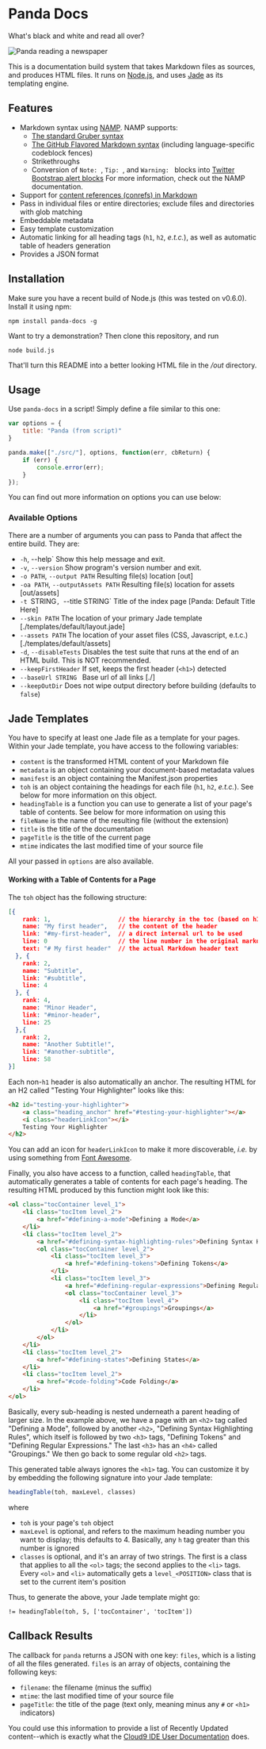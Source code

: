 # Panda Docs

What's black and white and read all over?

![Panda reading a newspaper](http://www.galaxyclock.com/panda_reading.jpg)

This is a documentation build system that takes Markdown files as sources, and produces HTML files. It runs on [Node.js](http://nodejs.org/), and uses [Jade](http://jade-lang.com/) as its templating engine.

## Features

 - Markdown syntax using [NAMP](https://github.com/gjtorikian/namp). NAMP supports:
 	* [The standard Gruber syntax](http://daringfireball.net/projects/markdown/)
	* [The GitHub Flavored Markdown syntax](http://github.github.com/github-flavored-markdown/) (including language-specific codeblock fences)
	* Strikethroughs
	* Conversion of `Note: `, `Tip: `, and `Warning: ` blocks into [Twitter Bootstrap alert blocks](http://twitter.github.com/bootstrap/components.html#alerts)
	For more information, check out the NAMP documentation.
 - Support for [content references (conrefs) in Markdown](https://github.com/gjtorikian/markdown_conrefs)
 - Pass in individual files or entire directories; exclude files and directories with glob matching
 - Embeddable metadata
 - Easy template customization
 - Automatic linking for all heading tags (`h1`, `h2`, _e.t.c._), as well as automatic table of headers generation
 - Provides a JSON format

## Installation

Make sure you have a recent build of Node.js (this was tested on v0.6.0). Install it using npm:

    npm install panda-docs -g

Want to try a demonstration? Then clone this repository, and run

	node build.js

That'll turn this README into a better looking HTML file in the _/out_ directory.

## Usage

Use `panda-docs` in a script! Simply define a file similar to this one:

```javascript
var options = {
    title: "Panda (from script)"
}

panda.make(["./src/"], options, function(err, cbReturn) {
    if (err) {
        console.error(err);
    }
});
```

You can find out more information on options you can use below:

### Available Options

There are a number of arguments you can pass to Panda that affect the entire build. They are:

*  `-h`, --help`                      Show this help message and exit.
*  `-v`, `--version`                  Show program's version number and exit.
*  `-o PATH`, `--output PATH`         Resulting file(s) location [out]
*  `-oa PATH`, `--outputAssets PATH`  Resulting file(s) location for assets [out/assets]
*  `-t `STRING`, `--title STRING`     Title of the index page [Panda: Default Title Here]
*  `--skin PATH`                  The location of your primary Jade template [./templates/default/layout.jade]
*  `--assets PATH`                    The location of your asset files (CSS, Javascript, e.t.c.) [./templates/default/assets]
*  `-d`, `--disableTests`             Disables the test suite that runs at the end of an HTML build. This is NOT recommended.
*  `--keepFirstHeader`                If set, keeps the first header (`<h1>`) detected
*  `--baseUrl STRING `                Base url of all links [./]
*  `--keepOutDir`                     Does not wipe output directory before building (defaults to `false`)


## Jade Templates

You have to specify at least one Jade file as a template for your pages. Within your Jade template, you have access to the following variables:

* `content` is the transformed HTML content of your Markdown file
* `metadata` is an object containing your document-based metadata values
* `manifest` is an object containing the Manifest.json properties
* `toh` is an object containing the headings for each file (`h1`, `h2`, _e.t.c._). See below for more information on this object.
* `headingTable` is a function you can use to generate a list of your page's table of contents. See below for more information on using this
* `fileName` is the name of the resulting file (without the extension)
* `title` is the title of the documentation
* `pageTitle` is the title of the current page
* `mtime` indicates the last modified time of your source file

All your passed in `options` are also available.

#### Working with a Table of Contents for a Page

The `toh` object has the following structure:

```json
[{
    rank: 1,                   // the hierarchy in the toc (based on h1, h2, ..., h6)
    name: "My first header",   // the content of the header
    link: "#my-first-header",  // a direct internal url to be used
    line: 0                    // the line number in the original markdown file
    text: "# My first header"  // the actual Markdown header text
  }, {
    rank: 2,
    name: "Subtitle",
    link: "#subtitle",
    line: 4
  }, {
    rank: 4,
    name: "Minor Header",
    link: "#minor-header",
    line: 25
  },{
    rank: 2,
    name: "Another Subtitle!",
    link: "#another-subtitle",
    line: 58
}]
```

Each non-`h1` header is also automatically an anchor. The resulting HTML for an H2 called "Testing Your Highlighter" looks like this:

```html
<h2 id="testing-your-highlighter">
    <a class="heading_anchor" href="#testing-your-highlighter"></a>
    <i class="headerLinkIcon"></i>
    Testing Your Highlighter
</h2>
```

You can add an icon for `headerLinkIcon` to make it more discoverable, _i.e._ by using something from [Font Awesome](http://fortawesome.github.com/Font-Awesome/).

Finally, you also have access to a function, called `headingTable`, that automatically generates a table of contents for each page's heading. The resulting HTML produced by this function might look like this:

```html
<ol class="tocContainer level_1">
    <li class="tocItem level_2">
        <a href="#defining-a-mode">Defining a Mode</a>
    </li>
    <li class="tocItem level_2">
        <a href="#defining-syntax-highlighting-rules">Defining Syntax Highlighting Rules</a>
        <ol class="tocContainer level_2">
            <li class="tocItem level_3">
                <a href="#defining-tokens">Defining Tokens</a>
            </li>
            <li class="tocItem level_3">
                <a href="#defining-regular-expressions">Defining Regular Expressions</a>
                <ol class="tocContainer level_3">
                    <li class="tocItem level_4">
                        <a href="#groupings">Groupings</a>
                    </li>
                </ol>
            </li>
        </ol>
    </li>
    <li class="tocItem level_2">
        <a href="#defining-states">Defining States</a>
    </li>
    <li class="tocItem level_2">
        <a href="#code-folding">Code Folding</a>
    </li>
</ol>
```

Basically, every sub-heading is nested underneath a parent heading of larger size. In the example above, we have a page with an `<h2>` tag called "Defining a Mode", followed by another `<h2>`, "Defining Syntax Highlighting Rules", which itself is followed by two `<h3>` tags, "Defining Tokens" and "Defining Regular Expressions." The last `<h3>` has an `<h4>` called "Groupings." We then go back to some regular old `<h2>` tags.

This generated table always ignores the `<h1>` tag. You can customize it by by embedding the following signature into your Jade template:

```javascript
headingTable(toh, maxLevel, classes)
```

where

* `toh` is your page's `toh` object
* `maxLevel` is optional, and refers to the maximum heading number you want to display; this defaults to 4. Basically, any `h` tag greater than this number is ignored
* `classes` is optional, and it's an array of two strings. The first is a class that applies to all the `<ol>` tags; the second applies to the `<li>` tags. Every `<ol>` and `<li>` automatically gets a  `level_<POSITION>` class that is set to the current item's position


Thus, to generate the above, your Jade template might go:

```
!= headingTable(toh, 5, ['tocContainer', 'tocItem'])
```

## Callback Results

The callback for `panda` returns a JSON with one key: `files`, which is a listing of all the files generated. `files` is an array of objects, containing the following keys:

* `filename`: the filename (minus the suffix)
* `mtime`: the last modified time of your source file
* `pageTitle`: the title of the page (text only, meaning minus any `#` or `<h1>` indicators)

You could use this information to provide a list of Recently Updated content--which is exactly what the [Cloud9 IDE User Documentation](https://github.com/c9/cloud9ide-documentation) does.